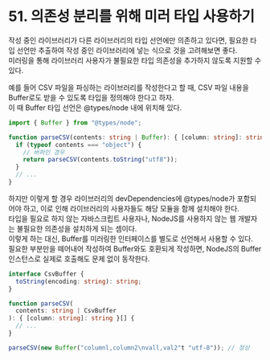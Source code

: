 # 51. 의존성 분리를 위해 미러 타입 사용하기

작성 중인 라이브러리가 다른 라이브러리의 타입 선언에만 의존하고 있다면, 필요한 타입 선언만 추출하여 작성 중인 라이브러리에 넣는 식으로 것을 고려해보면 좋다.  
미러링을 통해 라이브러리 사용자가 불필요한 타입 의존성을 추가하지 않도록 지원할 수 있다.

예를 들어 CSV 파일을 파싱하는 라이브러리를 작성한다고 할 때, CSV 파일 내용을 Buffer로도 받을 수 있도록 타입을 정의해야 한다고 하자.  
이 때 Buffer 타입 선언은 @types/node 내에 위치해 있다.

```ts
import { Buffer } from "@types/node";

function parseCSV(contents: string | Buffer): { [column: string]: string }[] {
  if (typeof contents === "object") {
    // 버퍼인 경우
    return parseCSV(contents.toString("utf8"));
  }
  // ...
}
```

하지만 이렇게 할 경우 라이브러리의 devDependencies에 @types/node가 포함되어야 하고, 이로 인해 라이브러리의 사용자들도 해당 모듈을 함께 설치해야 한다.  
타입을 필요로 하지 않는 자바스크립트 사용자나, NodeJS를 사용하지 않는 웹 개발자는 불필요한 의존성을 설치하게 되는 셈이다.  
이렇게 하는 대신, Buffer를 미러링한 인터페이스를 별도로 선언해서 사용할 수 있다.  
필요한 부분만을 떼어내어 작성하여 Buffer와도 호환되게 작성하면, NodeJS의 Buffer 인스턴스로 실제로 호출해도 문제 없이 동작한다.

```ts
interface CsvBuffer {
  toString(encoding: string): string;
}

function parseCSV(
  contents: string | CsvBuffer
): { [column: string]: string }[] {
  // ...
}

parseCSV(new Buffer("columnl,column2\nvall,val2"t "utf-8")); // 정상
```
